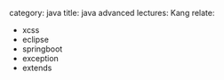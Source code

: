 category: java
title: java advanced
lectures: Kang
relate:
- xcss
- eclipse
- springboot
- exception
- extends